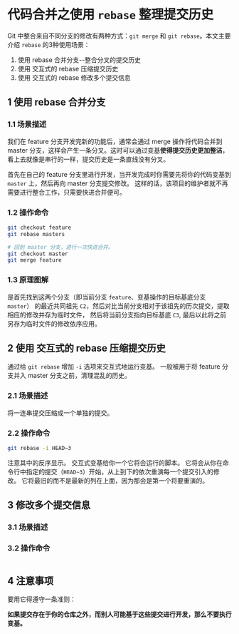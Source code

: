# 代码合并之使用 `rebase` 整理提交历史

Git 中整合来自不同分支的修改有两种方式：`git merge` 和 `git rebase`。本文主要介绍 `rebase` 的3种使用场景：

1. 使用 rebase 合并分支--整合分叉的提交历史
2. 使用 交互式的 rebase 压缩提交历史
3. 使用 交互式的 rebase 修改多个提交信息

## 1 使用 rebase 合并分支

### 1.1 场景描述

我们在 feature 分支开发完新的功能后，通常会通过 merge 操作将代码合并到 master 分支，这样会产生一条分叉。这时可以通过变基**使得提交历史更加整洁**，看上去就像是串行的一样，提交历史是一条直线没有分叉。

首先在自己的 feature 分支里进行开发，当开发完成时你需要先将你的代码变基到 `master` 上，然后再向 master 分支提交修改。 这样的话，该项目的维护者就不再需要进行整合工作，只需要快进合并便可。

### 1.2 操作命令

```bash
git checkout feature
git rebase masters

# 回到 master 分支，进行一次快进合并。
git checkout master
git merge feature
```

### 1.3 原理图解

是首先找到这两个分支（即当前分支 `feature`、变基操作的目标基底分支 `master`） 的最近共同祖先 `C2`，然后对比当前分支相对于该祖先的历次提交，提取相应的修改并存为临时文件， 然后将当前分支指向目标基底 `C3`, 最后以此将之前另存为临时文件的修改依序应用。 

## 2 使用 交互式的 rebase 压缩提交历史

通过给 `git rebase` 增加 `-i` 选项来交互式地运行变基。 一般被用于将 feature 分支并入 master 分支之前，清理混乱的历史。

### 2.1 场景描述

将一连串提交压缩成一个单独的提交。

### 2.2 操作命令

```bash
git rebase -i HEAD~3
```

注意其中的反序显示。 交互式变基给你一个它将会运行的脚本。 它将会从你在命令行中指定的提交（`HEAD~3`）开始，从上到下的依次重演每一个提交引入的修改。 它将最旧的而不是最新的列在上面，因为那会是第一个将要重演的。

## 3 修改多个提交信息

### 3.1 场景描述

### 3.2 操作命令

```bash

```



## 4 注意事项

要用它得遵守一条准则：

**如果提交存在于你的仓库之外，而别人可能基于这些提交进行开发，那么不要执行变基。**

